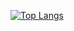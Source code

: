 [![Top Langs](https://github-readme-stats.vercel.app/api/top-langs/?username={tkkwa01}
)](https://github.com/anuraghazra/github-readme-stats)


<!--
**tkkwa01/tkkwa01** is a ✨ _special_ ✨ repository because its `README.md` (this file) appears on your GitHub profile.

Here are some ideas to get you started:

- 🔭 I’m currently working on ...
- 🌱 I’m currently learning ...
- 👯 I’m looking to collaborate on ...
- 🤔 I’m looking for help with ...
- 💬 Ask me about ...
- 📫 How to reach me: ...
- 😄 Pronouns: ...
- ⚡ Fun fact: ...
-->
